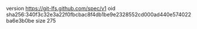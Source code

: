 version https://git-lfs.github.com/spec/v1
oid sha256:340f3c32e3a22f0fbcbac8f4db1be9e2328552cd000ad440e574022ba6e3b0be
size 275
